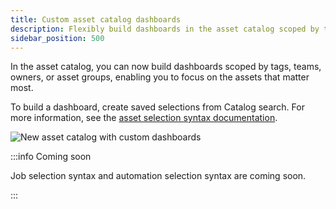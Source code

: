 ```yaml
---
title: Custom asset catalog dashboards
description: Flexibly build dashboards in the asset catalog scoped by tags, teams, owners, or asset groups in order to enable everyone on your team to focus on the assets that matter most to them.
sidebar_position: 500
---
```


In the asset catalog, you can now build dashboards scoped by tags, teams, owners, or asset groups, enabling you to focus on the assets that matter most.

To build a dashboard, create saved selections from Catalog search. For more information, see the [asset selection syntax documentation](/guides/build/assets/asset-selection-syntax).

![New asset catalog with custom dashboards](/images/guides/labs/observability-update/new-catalog-dashboards.png)

:::info Coming soon

Job selection syntax and automation selection syntax are coming soon.

:::
